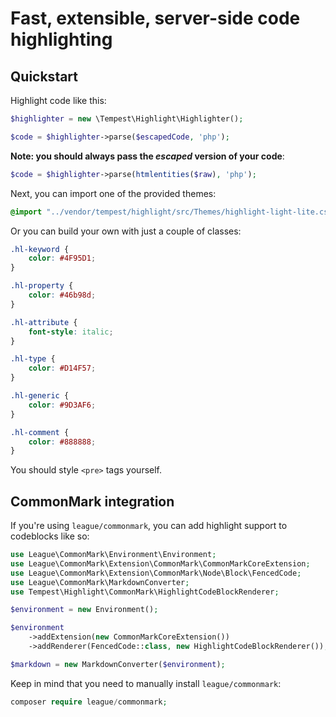 # Fast, extensible, server-side code highlighting

## Quickstart

Highlight code like this:

```php
$highlighter = new \Tempest\Highlight\Highlighter();

$code = $highlighter->parse($escapedCode, 'php');
```

**Note: you should always pass the _escaped_ version of your code**:

```php
$code = $highlighter->parse(htmlentities($raw), 'php');
```

Next, you can import one of the provided themes:

```css
@import "../vendor/tempest/highlight/src/Themes/highlight-light-lite.css";
```

Or you can build your own with just a couple of classes:

```css
.hl-keyword {
    color: #4F95D1;
}

.hl-property {
    color: #46b98d;
}

.hl-attribute {
    font-style: italic;
}

.hl-type {
    color: #D14F57;
}

.hl-generic {
    color: #9D3AF6;
}

.hl-comment {
    color: #888888;
}
```

You should style `<pre>` tags yourself.

## CommonMark integration

If you're using `league/commonmark`, you can add highlight support to codeblocks like so:

```php
use League\CommonMark\Environment\Environment;
use League\CommonMark\Extension\CommonMark\CommonMarkCoreExtension;
use League\CommonMark\Extension\CommonMark\Node\Block\FencedCode;
use League\CommonMark\MarkdownConverter;
use Tempest\Highlight\CommonMark\HighlightCodeBlockRenderer;

$environment = new Environment();

$environment
    ->addExtension(new CommonMarkCoreExtension())
    ->addRenderer(FencedCode::class, new HighlightCodeBlockRenderer());

$markdown = new MarkdownConverter($environment);
```

Keep in mind that you need to manually install `league/commonmark`:

```php
composer require league/commonmark;
```